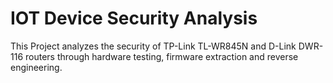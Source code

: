 # IOT Device Security Analysis 
This Project analyzes the security of TP-Link TL-WR845N and D-Link DWR-116 routers through hardware testing, firmware extraction and reverse engineering. 

